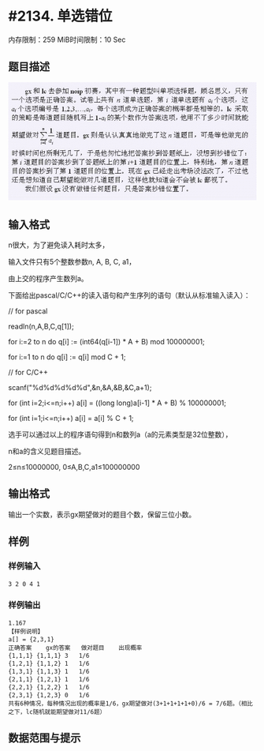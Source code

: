# #2134. 单选错位

内存限制：259 MiB时间限制：10 Sec

## 题目描述

![](images/2134.jpg)

## 输入格式

n很大，为了避免读入耗时太多，

输入文件只有5个整数参数n, A, B, C, a1，

由上交的程序产生数列a。

下面给出pascal/C/C++的读入语句和产生序列的语句（默认从标准输入读入）： 

// for pascal 

readln(n,A,B,C,q[1]); 

for i:=2 to n do q[i] := (int64(q[i-1]) * A + B) mod 100000001; 

for i:=1 to n do q[i] := q[i] mod C + 1; 

// for C/C++ 

scanf("%d%d%d%d%d",&n,&A,&B,&C,a+1); 

for (int i=2;i<=n;i++) a[i] = ((long long)a[i-1] * A + B) % 100000001; 

for (int i=1;i<=n;i++) a[i] = a[i] % C + 1; 

选手可以通过以上的程序语句得到n和数列a（a的元素类型是32位整数），

n和a的含义见题目描述。

 2&le;n&le;10000000, 0&le;A,B,C,a1&le;100000000

## 输出格式

输出一个实数，表示gx期望做对的题目个数，保留三位小数。

## 样例

### 样例输入

    
    3 2 0 4 1
    
    

### 样例输出

    
    1.167
    【样例说明】
    a[] = {2,3,1}
    正确答案	gx的答案	做对题目	出现概率
    {1,1,1}	{1,1,1}	3	1/6
    {1,2,1}	{1,1,2}	1	1/6
    {1,3,1}	{1,1,3}	1	1/6
    {2,1,1}	{1,2,1}	1	1/6
    {2,2,1}	{1,2,2}	1	1/6
    {2,3,1}	{1,2,3}	0	1/6
    共有6种情况，每种情况出现的概率是1/6，gx期望做对(3+1+1+1+1+0)/6 = 7/6题。（相比之下，lc随机就能期望做对11/6题）
    

## 数据范围与提示
